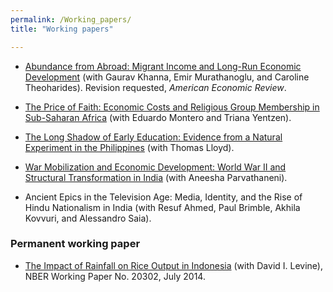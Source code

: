 ```yaml
---
permalink: /Working_papers/
title: "Working papers"

---
```



<!-- ======================================================= -->

* [Abundance from Abroad: Migrant Income and Long-Run Economic Development](/deanyang/files/workingpapers/khanna-murathanoglu-theoharides-yang-2024-abundance-from-abroad.pdf) (with Gaurav Khanna, Emir Murathanoglu, and Caroline Theoharides). Revision requested, _American Economic Review_. 

* [The Price of Faith: Economic Costs and Religious Group Membership in Sub-Saharan Africa](/deanyang/files/workingpapers/montero-yang-yentzen-2024-price-of-faith.pdf) (with Eduardo Montero and Triana Yentzen).

* [The Long Shadow of Early Education: Evidence from a Natural Experiment in the Philippines](/deanyang/files/workingpapers/lloyd-yang-2024-long-shadow.pdf) (with Thomas Lloyd).


* [War Mobilization and Economic Development: World War II and Structural Transformation in India](/deanyang/files/workingpapers/parvathaneni-yang-2024-war-mobilization-india.pdf) (with Aneesha Parvathaneni).

<!-- /////////////// -->
* Ancient Epics in the Television Age: Media, Identity, and the Rise of Hindu Nationalism in India (with Resuf Ahmed, Paul Brimble, Akhila Kovvuri, and Alessandro Saia).


<!-- /////////////// -->
### Permanent working paper


* [The Impact of Rainfall on Rice Output in Indonesia](http://www.nber.org/papers/w20302) (with David I. Levine), NBER Working Paper No. 20302, July 2014.